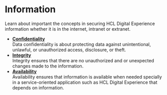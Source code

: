 # Information

Learn about important the concepts in securing HCL Digital Experience information whether it is in the internet, intranet or extranet. 

-   **[Confidentiality](../information/confidentiality/index.md)**  
Data confidentiality is about protecting data against unintentional, unlawful, or unauthorized access, disclosure, or theft.
-   **[Integrity](../information/integrity/index.md)**  
Integrity ensures that there are no unauthorized and or unexpected changes made to the information. 
-   **[Availability](../information/availability/index.md)**  
Availability ensures that information is available when needed specially in a service-oriented application such as HCL Digital Experience that depends on information.
